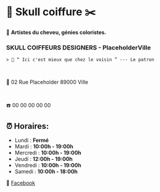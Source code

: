 
# 💈 Skull coiffure ✂️
🌈 <b>Artistes du cheveu, génies coloristes. </b>
### SKULL COIFFEURS DESIGNERS - PlaceholderVille

    > 📣 “ Ici c'est mieux que chez le voisin ” --- Le patron

<br />

📍 02 Rue Placeholder 89000 Ville

<br />

☎️ 00 00 00 00 00

## ⏰ <b>Horaires:</b>  

* Lundi : <b>Fermé</b>
* Mardi : <b>10:00h - 19:00h</b>
* Mercredi : <b>10:00h - 19:00h</b>
* Jeudi : <b>12:00h - 19:00h</b>
* Vendredi : <b>10:00h - 19:00h</b>
* Samedi : <b>10:00h - 18:00h</b>


🔗 [Facebook]

[Facebook]: https://fr-fr.facebook.com/
